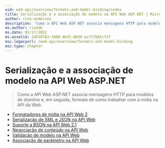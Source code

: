 ```yaml
---
uid: web-api/overview/formats-and-model-binding/index
title: Serialização e a associação de modelo na API Web ASP.NET | Microsoft Docs
author: rick-anderson
description: 'Como a API Web ASP.NET associa mensagens HTTP para modelos de domínio e, em seguida, formata de como trabalhar com a mídia na API da Web.'
ms.author: riande
ms.date: 01/17/2012
ms.assetid: 2d520763-3860-4b3f-8b99-ac71fb01cf37
msc.legacyurl: /web-api/overview/formats-and-model-binding
msc.type: chapter
---
```

<a name="serialization-and-model-binding-in-aspnet-web-api"></a>Serialização e a associação de modelo na API Web ASP.NET
====================
> Como a API Web ASP.NET associa mensagens HTTP para modelos de domínio e, em seguida, formata de como trabalhar com a mídia na API da Web.


- [Formatadores de mídia na API Web 2](media-formatters.md)
- [Serialização de XML e JSON na API Web](json-and-xml-serialization.md)
- [Suporte a BSON na API Web 2.1](bson-support-in-web-api-21.md)
- [Negociação de conteúdo na API Web](content-negotiation.md)
- [Validação de modelo na API Web](model-validation-in-aspnet-web-api.md)
- [Associação de parâmetro na API Web](parameter-binding-in-aspnet-web-api.md)
